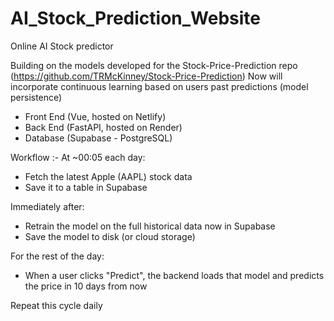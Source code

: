 # AI_Stock_Prediction_Website
Online AI Stock predictor

Building on the models developed for the Stock-Price-Prediction repo (https://github.com/TRMcKinney/Stock-Price-Prediction)
Now will incorporate continuous learning based on users past predictions (model persistence)

- Front End (Vue, hosted on Netlify)
- Back End (FastAPI, hosted on Render)
- Database (Supabase - PostgreSQL)


Workflow :- 
At ~00:05 each day:
 - Fetch the latest Apple (AAPL) stock data
 - Save it to a table in Supabase

Immediately after:
 - Retrain the model on the full historical data now in Supabase
 - Save the model to disk (or cloud storage)

For the rest of the day:
 - When a user clicks "Predict", the backend loads that model and predicts the price in 10 days from now

Repeat this cycle daily

